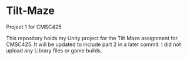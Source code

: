 # Tilt-Maze
Project 1 for CMSC425

This repository holds my Unity project for the Tilt Maze assignment for CMSC425. It will be updated to include part 2 in a later commit.
I did not upload any Library files or game builds.
